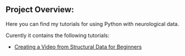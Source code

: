 ## Project Overview:

Here you can find my tutorials for using Python with neurological data.

Curently it contains the following tutorials:

- [Creating a Video from Structural Data for Beginners](https://github.com/Thomasrider/Python-and-Neuroimaging/edit/master/Creating%20a%20Video%20from%20Structural%20Data%20for%20Beginners.md)
